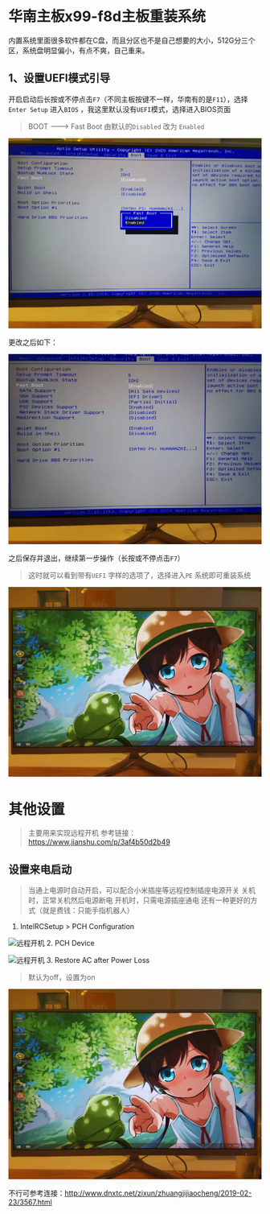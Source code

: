 # 华南主板x99-f8d主板重装系统

内置系统里面很多软件都在C盘，而且分区也不是自己想要的大小，512G分三个区，系统盘明显偏小，有点不爽，自己重来。

## 1、设置UEFI模式引导

开启启动后长按或不停点击`F7`（不同主板按键不一样，华南有的是`F11`），选择`Enter Setup` 进入`BIOS` ，我这里默认没有`UEFI`模式，选择进入BIOS页面

> BOOT ---> Fast Boot 由默认的`Disabled` 改为 `Enabled` 

![重装系统](/images/posts/2022-2-23-System-Install/重装系统.jpg)

更改之后如下：

![重装系统2](/images/posts/2022-2-23-System-Install/重装系统2.jpg)

之后保存并退出，继续第一步操作（长按或不停点击`F7`）

> 这时就可以看到带有`UEFI` 字样的选项了，选择进入`PE` 系统即可重装系统

![3](/images/posts/2022-2-23-System-Install/3.jpg)

# 其他设置
> 主要用来实现远程开机
参考链接：https://www.jianshu.com/p/3af4b50d2b49

## 设置来电启动
> 当通上电源时自动开启，可以配合小米插座等远程控制插座电源开关
> 关机时，正常关机然后电源断电
> 开机时，只需电源插座通电
> 还有一种更好的方式（就是费钱：只能手指机器人）


1. IntelRCSetup > PCH Configuration


![远程开机](/images/posts/2022-2-23-System-Install/1.jpg)
2. PCH Device


![远程开机](/images/posts/2022-2-23-System-Install/2.jpg)
3. Restore AC after Power Loss
> 默认为off，设置为on


![远程开机](/images/posts/2022-2-23-System-Install/3.jpg)

不行可参考连接：http://www.dnxtc.net/zixun/zhuangjijiaocheng/2019-02-23/3567.html

 

